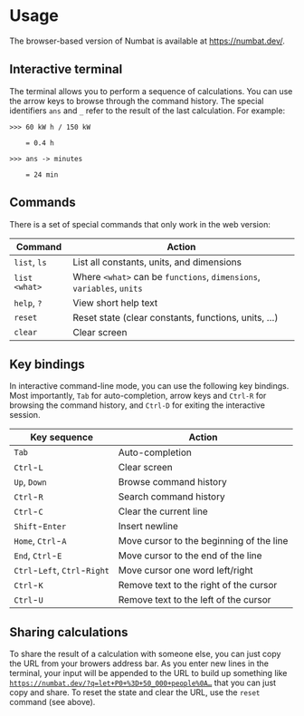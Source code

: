 # Usage

The browser-based version of Numbat is available at <https://numbat.dev/>.

## Interactive terminal

The terminal allows you to perform a sequence of calculations.
You can use the arrow keys to browse through the command history.
The special identifiers `ans` and `_` refer to the result of the last calculation. For example:

``` numbat
>>> 60 kW h / 150 kW

    = 0.4 h

>>> ans -> minutes

    = 24 min
```

## Commands

There is a set of special commands that only work in the web version:

| Command | Action |
|---------|--------|
| `list`, `ls` | List all constants, units, and dimensions |
| `list <what>` | Where `<what>` can be `functions`, `dimensions`, `variables`, `units` |
| `help`, `?` | View short help text |
| `reset` | Reset state (clear constants, functions, units, …) |
| `clear` | Clear screen |

## Key bindings

In interactive command-line mode, you can use the following key bindings. Most importantly,
`Tab` for auto-completion, arrow keys and `Ctrl-R` for browsing the command history, and
`Ctrl-D` for exiting the interactive session.

| Key sequence | Action |
|--------------|--------|
| `Tab` | Auto-completion |
| `Ctrl`-`L` | Clear screen |
| `Up`, `Down` | Browse command history |
| `Ctrl`-`R` | Search command history |
| `Ctrl`-`C` | Clear the current line |
| `Shift`-`Enter` | Insert newline |
| `Home`, `Ctrl`-`A` | Move cursor to the beginning of the line |
| `End`, `Ctrl`-`E` | Move cursor to the end of the line |
| `Ctrl`-`Left`, `Ctrl`-`Right` | Move cursor one word left/right |
| `Ctrl`-`K` | Remove text to the right of the cursor |
| `Ctrl`-`U` | Remove text to the left of the cursor |

## Sharing calculations

To share the result of a calculation with someone else, you can just copy the URL from
your browers address bar. As you enter new lines in the terminal, your input will be
appended to the URL to build up something like
[`https://numbat.dev/?q=let+P0+%3D+50_000+people%0A…`](https://numbat.dev/?q=let+P0+%3D+50_000+people%0Alet+growth_rate+%3D+2%25+per+year%0A%0Afn+population(t%3A+Time)+%3D%0A++++P0+×+e^(growth_rate·t)+%2F%2F+round%0A%0Aprint("P(20+years)+%3D+{population(20+years)}"))
that you can just copy and share. To reset the state and clear the URL, use the `reset`
command (see above).
